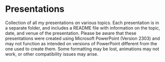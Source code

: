 # Presentations

Collection of all my presentations on various topics. Each presentation is in a separate folder, and includes a README file with information on the topic, date, and venue of the presentation. Please be aware that these presentations were created using Microsoft PowerPoint (Version 2303) and may not function as intended on versions of PowerPoint different from the one used to create them. Some formatting may be lost, animations may not work, or other compatibility issues may arise.
